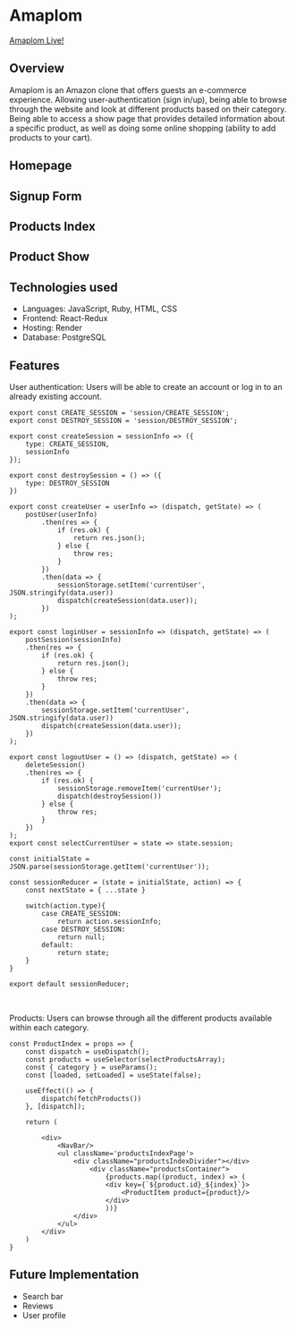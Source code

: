 # Amaplom

[Amaplom Live!](https://amaplom-1.onrender.com/)

## Overview
Amaplom is an Amazon clone that offers guests an e-commerce experience. Allowing user-authentication (sign in/up), being able to browse through the website and look at different products based on their category. Being able to access a show page that provides detailed information about a specific product, as well as doing some online shopping (ability to add products to your cart).

## Homepage

## Signup Form

## Products Index

## Product Show

## Technologies used
* Languages: JavaScript, Ruby, HTML, CSS
* Frontend: React-Redux
* Hosting: Render
* Database: PostgreSQL



## Features
User authentication: Users will be able to create an account or log in to an already existing account.

```
export const CREATE_SESSION = 'session/CREATE_SESSION';
export const DESTROY_SESSION = 'session/DESTROY_SESSION';

export const createSession = sessionInfo => ({
    type: CREATE_SESSION,
    sessionInfo
});

export const destroySession = () => ({
    type: DESTROY_SESSION
})

export const createUser = userInfo => (dispatch, getState) => (
    postUser(userInfo)
        .then(res => {
            if (res.ok) {
                return res.json();
            } else {
                throw res;
            }
        })
        .then(data => {
            sessionStorage.setItem('currentUser', JSON.stringify(data.user))
            dispatch(createSession(data.user));
        })
);

export const loginUser = sessionInfo => (dispatch, getState) => (
    postSession(sessionInfo)
    .then(res => {
        if (res.ok) {
            return res.json();
        } else {
            throw res;
        }
    })
    .then(data => {
        sessionStorage.setItem('currentUser', JSON.stringify(data.user))
        dispatch(createSession(data.user));
    })
);

export const logoutUser = () => (dispatch, getState) => (
    deleteSession()
    .then(res => {
        if (res.ok) {
            sessionStorage.removeItem('currentUser');
            dispatch(destroySession())
        } else {
            throw res;
        }
    })
);
export const selectCurrentUser = state => state.session;

const initialState = JSON.parse(sessionStorage.getItem('currentUser'));

const sessionReducer = (state = initialState, action) => {
    const nextState = { ...state }

    switch(action.type){
        case CREATE_SESSION:
            return action.sessionInfo;
        case DESTROY_SESSION:
            return null;
        default:
            return state;
    }
}

export default sessionReducer;
```

<br>

Products: Users can browse through all the different products available within each category.
```
const ProductIndex = props => {
    const dispatch = useDispatch();
    const products = useSelector(selectProductsArray);
    const { category } = useParams();
    const [loaded, setLoaded] = useState(false);

    useEffect(() => {
        dispatch(fetchProducts())
    }, [dispatch]);

    return (

        <div>
            <NavBar/>
            <ul className='productsIndexPage'>
                <div className="productsIndexDivider"></div>
                    <div className="productsContainer">
                        {products.map((product, index) => (
                        <div key={`${product.id}_${index}`}>
                            <ProductItem product={product}/>
                        </div>
                        ))}
                </div>
            </ul>
        </div>
    )
}
```

## Future Implementation
* Search bar
* Reviews
* User profile

